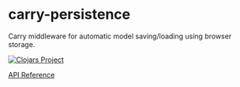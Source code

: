# carry-persistence

Carry middleware for automatic model saving/loading using browser storage.

[![Clojars Project](https://img.shields.io/clojars/v/carry-persistence.svg)](https://clojars.org/carry-persistence)

[API Reference](http://metametadata.github.io/carry/api/persistence)
